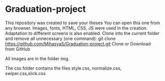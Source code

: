 # Graduation-project
This repository was created to save your theses
You can open this one from any browser. Images, fonts, HTML, CSS, JS were used in the creation. Adaptation to different screens is also enabled.
Clone into the current folder and remove all unnecessary (one command): git clone https://github.com/MihasyaS/Graduation-project.git
Clone or Download from GitHub

All images are in the folder img.

The css folder contains the files style.css, normalize.css, swiper.css,slick.css
